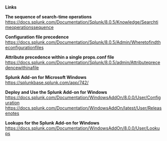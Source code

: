 **Links**


**The sequence of search-time operations**
https://docs.splunk.com/Documentation/Splunk/8.0.5/Knowledge/Searchtimeoperationssequence

**Configuration file precedence**
https://docs.splunk.com/Documentation/Splunk/8.0.5/Admin/Wheretofindtheconfigurationfiles

**Attribute precedence within a single props.conf file**
https://docs.splunk.com/Documentation/Splunk/8.0.5/admin/Attributeprecedencewithinafile


**Splunk Add-on for Microsoft Windows**
https://splunkbase.splunk.com/app/742/

**Deploy and Use the Splunk Add-on for Windows**
https://docs.splunk.com/Documentation/WindowsAddOn/8.0.0/User/Configuration
https://docs.splunk.com/Documentation/WindowsAddOn/latest/User/Releasenotes


**Lookups for the Splunk Add-on for Windows**
https://docs.splunk.com/Documentation/WindowsAddOn/8.0.0/User/Lookups






